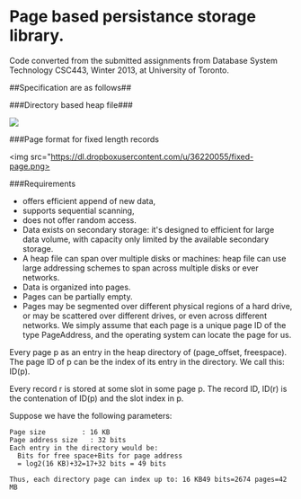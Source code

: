 Page based persistance storage library.
======

Code converted from the submitted assignments from Database System Technology CSC443, Winter 2013, at University of Toronto.


##Specification are as follows##
  
###Directory based heap file###
  
<img src="https://dl.dropboxusercontent.com/u/36220055/directory-heapfile2.png"></img>
  
###Page format for fixed length records

<img src="https://dl.dropboxusercontent.com/u/36220055/fixed-page.png></img>
  
###Requirements  
  * offers efficient append of new data,
  * supports sequential scanning,
  * does not offer random access.
  * Data exists on secondary storage: it's designed to efficient for large data volume, with capacity only limited by the available secondary storage.
  * A heap file can span over multiple disks or machines: heap file can use large addressing schemes to span across multiple disks or ever networks.
  * Data is organized into pages.
  * Pages can be partially empty.
  * Pages may be segmented over different physical regions of a hard drive, or may be scattered over different drives, or even across different networks. We simply assume that each page is a unique page ID of the type PageAddress, and the operating system can locate the page for us.

Every page p as an entry in the heap directory of (page_offset, freespace). The page ID of p can be the 
index of its entry in the directory. We call this: ID(p).  
  
Every record r is stored at some slot in some page p. The record ID, ID(r) is the contenation of ID(p) 
and the slot index in p.  

Suppose we have the following parameters:

```
Page size         : 16 KB	 
Page address size	: 32 bits  
Each entry in the directory would be:  
  Bits for free space+Bits for page address  
  = log2(16 KB)+32=17+32 bits = 49 bits  
  
Thus, each directory page can index up to: 16 KB49 bits=2674 pages=42 MB
```

